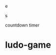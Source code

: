









e






























































s




countdown timer






















# ludo-game


















